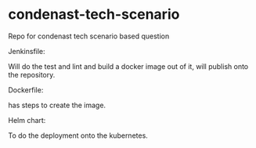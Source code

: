 # condenast-tech-scenario
Repo for condenast tech scenario based question

Jenkinsfile:

Will do the test and lint and build a docker image out of it, will publish onto the repository.

Dockerfile:

has steps to create the image.

Helm chart:

To do the deployment onto the kubernetes.
